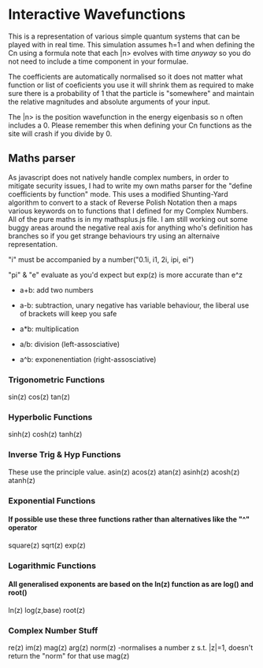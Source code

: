 # Interactive Wavefunctions

This is a representation of various simple quantum systems that can be played with in real time. This simulation assumes ħ=1 and when defining the Cn using a formula note that each |n> evolves with time *anyway* so you do not need to include a time component in your formulae.

The coefficients are automatically normalised so it does not matter what function or list of coeficients you use it will shrink them as required to make sure there is a probability of 1 that the particle is "somewhere" and maintain the relative magnitudes and absolute arguments of your input.

The |n> is the position wavefunction in the energy eigenbasis so n often includes a 0. Please remember this when defining your Cn functions as the site will crash if you divide by 0.

## Maths parser
As javascript does not natively handle complex numbers, in order to mitigate security issues, I had to write my own maths parser for the "define coefficients by function" mode. This uses a modified Shunting-Yard algorithm to convert to a stack of Reverse Polish Notation then a maps various keywords on to functions that I defined for my Complex Numbers. All of the pure maths is in my mathsplus.js file. I am still working out some buggy areas around the negative real axis for anything who's definition has branches so if you get strange behaviours try using an alternaive representation.

"i" must be accompanied by a number("0.1i, i1, 2i, ipi, ei")

"pi" & "e" evaluate as you'd expect but exp(z) is more accurate than e^z

- a+b: add two numbers

- a-b: subtraction, unary negative has variable behaviour, the liberal use of brackets will keep you safe

- a*b: multiplication

- a/b: division (left-assosciative)

- a^b: exponenentiation (right-assosciative)


### Trigonometric Functions
sin(z) cos(z) tan(z)


### Hyperbolic Functions
sinh(z) cosh(z) tanh(z)


### Inverse Trig & Hyp Functions
These use the principle value.
asin(z) acos(z) atan(z)
asinh(z) acosh(z) atanh(z)

### Exponential Functions
#### If possible use these three functions rather than alternatives like the "^" operator
square(z) sqrt(z) exp(z) 

### Logarithmic Functions 
#### All generalised exponents are based on the ln(z) function as are log() and root()
ln(z) log(z,base) root(z)

### Complex Number Stuff
re(z) im(z)
mag(z) arg(z)
norm(z) -normalises a number z s.t. |z|=1, doesn't return the "norm" for that use mag(z)
